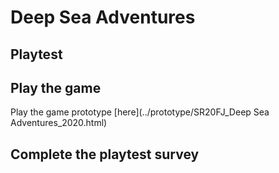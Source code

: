 # Deep Sea Adventures
## Playtest

## Play the game
Play the game prototype [here](../prototype/SR20FJ_Deep Sea Adventures_2020.html)

## Complete the playtest survey

